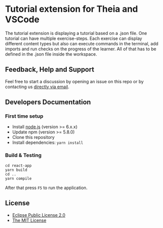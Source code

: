 # Tutorial extension for Theia and VSCode

The tutorial extension is displaying a tutorial based on a .json file. One tutorial can have multiple exercise-steps. Each exercise can display different content types but also can execute commands in the terminal, add imports and run checks on the progress of the learner. All of that has to be defined in the .json file inside the workspace.

## Feedback, Help and Support

Feel free to start a discussion by opening an issue on this repo or by contacting us [directly via email](mailto:info@eclipsesource.com).

## Developers Documentation

### First time setup

- Install [node.js](https://nodejs.org/) (version >= 6.x.x)
- Update npm (version >= 5.8.0)
- Clone this repository
- Install dependencies: `yarn install`

### Build & Testing

```
cd react-app
yarn build
cd ..
yarn compile
```

After that press `F5` to run the application.

## License

- [Eclipse Public License 2.0](https://opensource.org/licenses/EPL-2.0)
- [The MIT License](https://opensource.org/licenses/MIT)
